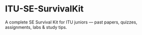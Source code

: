 # ITU-SE-SurvivalKit
A complete SE Survival Kit for ITU juniors — past papers, quizzes, assignments, labs &amp; study tips.
